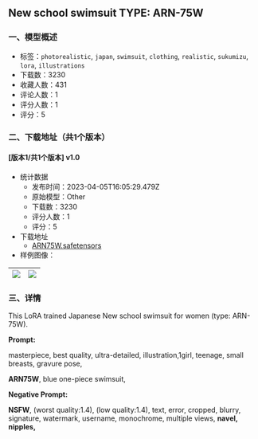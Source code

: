 ## New school swimsuit TYPE: ARN-75W
### 一、模型概述

- 标签：`photorealistic`, `japan`, `swimsuit`, `clothing`, `realistic`, `sukumizu`, `lora`, `illustrations`
- 下载数：3230
- 收藏人数：431
- 评论人数：1
- 评分人数：1
- 评分：5

### 二、下载地址（共1个版本）

#### [版本1/共1个版本] v1.0

- 统计数据
  - 发布时间：2023-04-05T16:05:29.479Z
  - 原始模型：Other
  - 下载数：3230
  - 评分人数：1
  - 评分：5
- 下载地址
  - [ARN75W.safetensors](https://civitai.com/api/download/models/37311)
- 样例图像：

| <img src="https://image.civitai.com/xG1nkqKTMzGDvpLrqFT7WA/10c42b8c-06a8-4d10-209f-6cb272b44500/width=450/427049.jpeg" /> | <img src="https://image.civitai.com/xG1nkqKTMzGDvpLrqFT7WA/fb5b6306-488b-4946-0abe-25b2dbbaf800/width=450/421254.jpeg" /> |
| ---- | ---- |


### 三、详情
<p>This LoRA trained Japanese New school swimsuit for women (type: ARN-75W).</p><p><strong>Prompt:</strong></p><p>masterpiece, best quality, ultra-detailed, illustration,1girl, teenage, small breasts, gravure pose,</p><p><strong>ARN75W</strong>, blue one-piece swimsuit,</p><p><strong>Negative Prompt:</strong></p><p><strong>NSFW</strong>, (worst quality:1.4), (low quality:1.4), text, error, cropped, blurry, signature, watermark, username, monochrome, multiple views, <strong>navel, nipples,</strong></p>